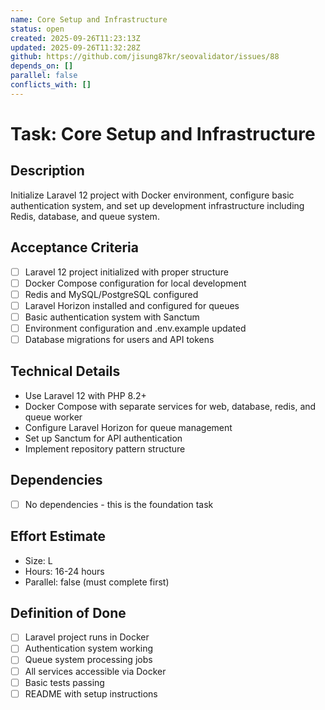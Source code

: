 ```yaml
---
name: Core Setup and Infrastructure
status: open
created: 2025-09-26T11:23:13Z
updated: 2025-09-26T11:32:28Z
github: https://github.com/jisung87kr/seovalidator/issues/88
depends_on: []
parallel: false
conflicts_with: []
---
```


# Task: Core Setup and Infrastructure

## Description
Initialize Laravel 12 project with Docker environment, configure basic authentication system, and set up development infrastructure including Redis, database, and queue system.

## Acceptance Criteria
- [ ] Laravel 12 project initialized with proper structure
- [ ] Docker Compose configuration for local development
- [ ] Redis and MySQL/PostgreSQL configured
- [ ] Laravel Horizon installed and configured for queues
- [ ] Basic authentication system with Sanctum
- [ ] Environment configuration and .env.example updated
- [ ] Database migrations for users and API tokens

## Technical Details
- Use Laravel 12 with PHP 8.2+
- Docker Compose with separate services for web, database, redis, and queue worker
- Configure Laravel Horizon for queue management
- Set up Sanctum for API authentication
- Implement repository pattern structure

## Dependencies
- [ ] No dependencies - this is the foundation task

## Effort Estimate
- Size: L
- Hours: 16-24 hours
- Parallel: false (must complete first)

## Definition of Done
- [ ] Laravel project runs in Docker
- [ ] Authentication system working
- [ ] Queue system processing jobs
- [ ] All services accessible via Docker
- [ ] Basic tests passing
- [ ] README with setup instructions
